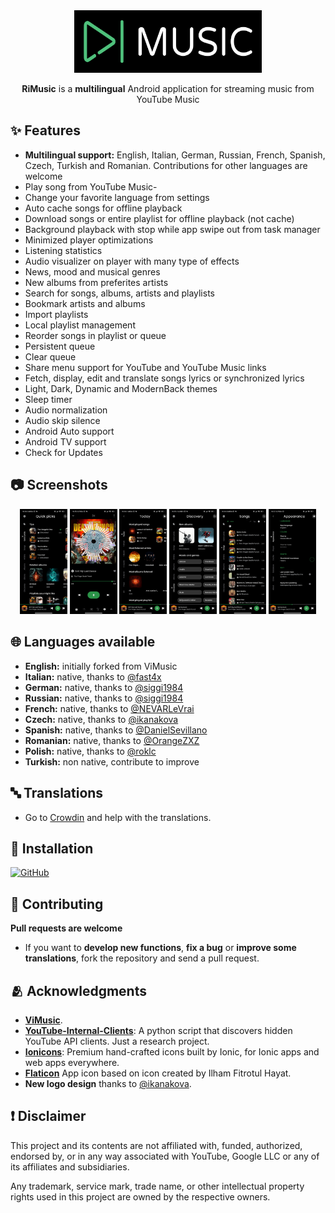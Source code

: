 <div align="center">
  <img src="./app_logo.png" width="300" height="100" />    
  <p><b>RiMusic</b> is a <b>multilingual</b> Android application for streaming music from YouTube Music</p>
</div>

## ✨ Features
- **Multilingual support:** English, Italian, German, Russian, French, Spanish, Czech, Turkish and Romanian. Contributions for other languages are welcome
- Play song from YouTube Music- 
- Change your favorite language from settings
- Auto cache songs for offline playback
- Download songs or entire playlist for offline playback (not cache) 
- Background playback with stop while app swipe out from task manager
- Minimized player optimizations
- Listening statistics
- Audio visualizer on player with many type of effects
- News, mood and musical genres
- New albums from preferites artists
- Search for songs, albums, artists and playlists
- Bookmark artists and albums
- Import playlists
- Local playlist management
- Reorder songs in playlist or queue
- Persistent queue
- Clear queue
- Share menu support for YouTube and YouTube Music links
- Fetch, display, edit and translate songs lyrics or synchronized lyrics
- Light, Dark, Dynamic and ModernBack themes
- Sleep timer
- Audio normalization
- Audio skip silence
- Android Auto support
- Android TV support
- Check for Updates

## 📷 Screenshots
<div align="center">
  <img src="./fastlane/metadata/android/en-US/images/phoneScreenshots/1.jpg" width="15%" />
  <img src="./fastlane/metadata/android/en-US/images/phoneScreenshots/2.jpg" width="15%" />
  <img src="./fastlane/metadata/android/en-US/images/phoneScreenshots/3.jpg" width="15%" />
  <img src="./fastlane/metadata/android/en-US/images/phoneScreenshots/4.jpg" width="15%" />
  <img src="./fastlane/metadata/android/en-US/images/phoneScreenshots/5.jpg" width="15%" />
  <img src="./fastlane/metadata/android/en-US/images/phoneScreenshots/6.jpg" width="15%" />
</div>

## 🌐 Languages available
- **English:** initially forked from ViMusic
- **Italian:** native, thanks to [@fast4x](https://github.com/fast4x)
- **German:** native, thanks to [@siggi1984](https://github.com/siggi1984)
- **Russian:** native, thanks to [@siggi1984](https://github.com/siggi1984)
- **French:** native, thanks to [@NEVARLeVrai](https://github.com/NEVARLeVrai)
- **Czech:** native, thanks to [@ikanakova](https://github.com/ikanakova)
- **Spanish:** native, thanks to [@DanielSevillano](https://github.com/DanielSevillano)
- **Romanian:** native, thanks to [@OrangeZXZ](https://github.com/OrangeZxZ)
- **Polish:** native, thanks to [@roklc](https://github.com/roklc)
- **Turkish:** non native, contribute to improve

## 🔤 Translations
- Go to [Crowdin](https://crowdin.com/project/rimusic/invite?h=73f0e6b64be1c64a8aebd467d286cf851925330) and help with the translations.

## 📲 Installation
[<img src="https://raw.githubusercontent.com/NeoApplications/Neo-Backup/034b226cea5c1b30eb4f6a6f313e4dadcbb0ece4/badge_github.png" alt="GitHub" height="80">](https://github.com/fast4x/RiMusic/releases/latest)

## 🤝 Contributing
**Pull requests are welcome**
- If you want to **develop new functions**, **fix a bug** or **improve some translations**, fork the repository and send a pull request.

## 🫂 Acknowledgments
- [**ViMusic**](https://github.com/vfsfitvnm/ViMusic).
- [**YouTube-Internal-Clients**](https://github.com/zerodytrash/YouTube-Internal-Clients): A python script that discovers hidden YouTube API clients. Just a research project.
- [**Ionicons**](https://github.com/ionic-team/ionicons): Premium hand-crafted icons built by Ionic, for Ionic apps and web apps everywhere.
- [**Flaticon**](https://www.flaticon.com/authors/ilham-fitrotul-hayat) App icon based on icon created by Ilham Fitrotul Hayat.
- **New logo design** thanks to [@ikanakova](https://github.com/ikanakova).

## ❗ Disclaimer
This project and its contents are not affiliated with, funded, authorized, endorsed by, or in any way associated with YouTube, Google LLC or any of its affiliates and subsidiaries.

Any trademark, service mark, trade name, or other intellectual property rights used in this project are owned by the respective owners.
